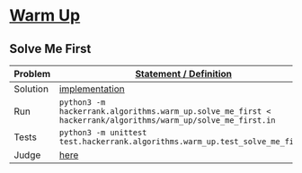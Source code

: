 # [Warm Up](https://www.hackerrank.com/domains/algorithms?filters%5Bsubdomains%5D%5B%5D=warmup)
## Solve Me First
|Problem|[Statement / Definition](https://www.hackerrank.com/challenges/solve-me-first/problem)|
|---|---|
|Solution|[implementation](solve_me_first.py#L10-L22) |
|Run|`python3 -m hackerrank.algorithms.warm_up.solve_me_first < hackerrank/algorithms/warm_up/solve_me_first.in`|
|Tests|`python3 -m unittest test.hackerrank.algorithms.warm_up.test_solve_me_first`|
|Judge| [here](https://www.hackerrank.com/challenges/solve-me-first/submissions/code/142028075)
